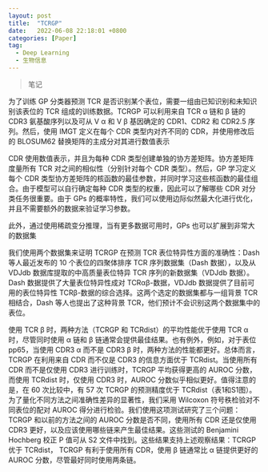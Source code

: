 ```yaml
---
layout: post
title:  "TCRGP"
date:   2022-06-08 22:18:01 +0800
categories: [Paper]
tag: 
  - Deep Learning
  - 生物信息
---
```


> 笔记

为了训练 GP 分类器预测 TCR 是否识别某个表位，需要一组由已知识别和未知识别该表位的 TCR 组成的训练数据。TCRGP 可以利用来自 TCR α 链和 β 链的 CDR3 氨基酸序列以及可从 V α 和 V β 基因确定的 CDR1、CDR2 和 CDR2.5 序列。然后，使用 IMGT 定义在每个 CDR 类型内对齐不同的 CDR，并使用修改后的 BLOSUM62 替换矩阵的主成分对其进行数值表示 

CDR 使用数值表示，并且为每种 CDR 类型创建单独的协方差矩阵。协方差矩阵度量所有 TCR 对之间的相似性（分别针对每个 CDR 类型）。然后，GP 学习定义每个 CDR 类型协方差矩阵的核函数的最佳参数，并同时学习这些核函数的最佳组合。由于模型可以自行确定每种 CDR 类型的权重，因此可以了解哪些 CDR 对分类任务很重要。由于 GPs 的概率特性，我们可以使用边际似然最大化进行优化，并且不需要额外的数据来验证学习参数。

此外，通过使用稀疏变分推理，当有更多数据可用时，GPs 也可以扩展到非常大的数据集 

我们使用两个数据集来证明 TCRGP 在预测 TCR 表位特异性方面的准确性：Dash 等人最近发布的 10 个表位的四聚体排序 TCR 序列数据集（Dash 数据），以及从 VDJdb 数据库提取的中高质量表位特异 TCR 序列的新数据集（VDJdb 数据）。Dash 数据提供了大量表位特异性成对 TCRαβ-数据，VDJdb 数据提供了目前可用的表位特异性 TCRβ-数据的综合选择。这两个选定的数据集都与一组背景 TCR 相结合，Dash 等人也提出了这种背景 TCR，他们预计不会识别这两个数据集中的表位。

使用 TCR β 时，两种方法（TCRGP 和 TCRdist）的平均性能优于使用 TCR α时，尽管同时使用 α 链和 β 链通常会提供最佳结果。也有例外，例如，对于表位 pp65，当使用 CDR3 α 而不是 CDR3 β 时，两种方法的性能都更好。总体而言，TCRGP 在利用来自 CDR 而不仅是 CDR3 的信息方面优于 TCRdist。当使用所有 CDR 而不是仅使用 CDR3 进行训练时，TCRGP 平均获得更高的 AUROC 分数，而使用 TCRdist 时，仅使用 CDR3 时，AUROC 分数似乎相似更好。值得注意的是，在 60 次比较中，有 57 次 TCRGP 的预测精度优于 TCRdist（表1和S1图）。为了量化不同方法之间准确性差异的显著性，我们采用 Wilcoxon 符号秩检验对不同表位的配对 AUROC 得分进行检验。我们使用这项测试研究了三个问题：TCRGP 和以前的方法之间的 AUROC 分数是否不同，使用所有 CDR 还是仅使用 CDR3 更好，以及应该使用哪些链来产生最佳结果。这些测试的 Benjamini Hochberg 校正 P 值可从 S2 文件中找到。这些结果支持上述观察结果：TCRGP 优于 TCRdist， TCRGP 有利于使用所有 CDR，使用 β 链通常比 α 链提供更好的 AUROC 分数，尽管最好同时使用两条链。


